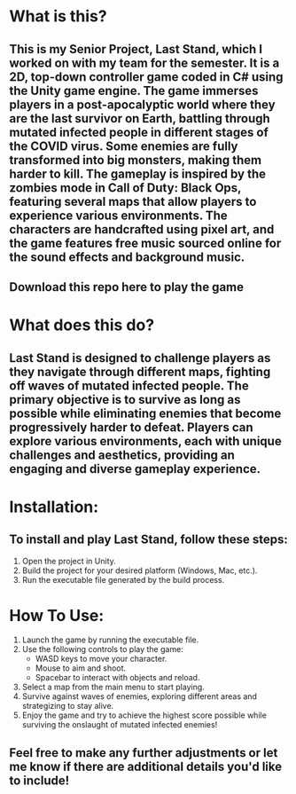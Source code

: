 # What is this?
## This is my Senior Project, Last Stand, which I worked on with my team for the semester. It is a 2D, top-down controller game coded in C# using the Unity game engine. The game immerses players in a post-apocalyptic world where they are the last survivor on Earth, battling through mutated infected people in different stages of the COVID virus. Some enemies are fully transformed into big monsters, making them harder to kill. The gameplay is inspired by the zombies mode in Call of Duty: Black Ops, featuring several maps that allow players to experience various environments. The characters are handcrafted using pixel art, and the game features free music sourced online for the sound effects and background music.

## Download this repo here to play the game

# What does this do?
## Last Stand is designed to challenge players as they navigate through different maps, fighting off waves of mutated infected people. The primary objective is to survive as long as possible while eliminating enemies that become progressively harder to defeat. Players can explore various environments, each with unique challenges and aesthetics, providing an engaging and diverse gameplay experience.

# Installation:
## To install and play Last Stand, follow these steps:
  1.  Open the project in Unity.
  2.  Build the project for your desired platform (Windows, Mac, etc.).
  3.  Run the executable file generated by the build process.

# How To Use:
 1. Launch the game by running the executable file.
 2. Use the following controls to play the game:
    - WASD keys to move your character.
    - Mouse to aim and shoot.
    - Spacebar to interact with objects and reload.
 3. Select a map from the main menu to start playing.
 4. Survive against waves of enemies, exploring different areas and strategizing to stay alive.
 3. Enjoy the game and try to achieve the highest score possible while surviving the onslaught of mutated infected enemies!

## Feel free to make any further adjustments or let me know if there are additional details you'd like to include!
